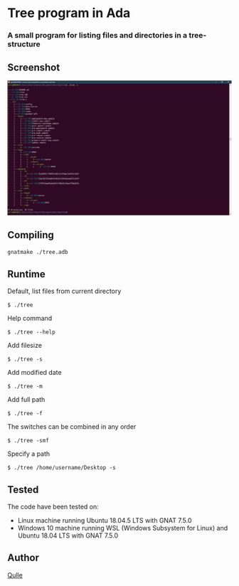 # Tree program in Ada
### A small program for listing files and directories in a tree-structure

## Screenshot
![Screenshot of the program after running with -s flag](images/tree.png?raw=true "Screenshot of the program after running with -s flag")

## Compiling
```
gnatmake ./tree.adb
```

## Runtime
Default, list files from current directory
```
$ ./tree 
```
Help command
```
$ ./tree --help
```
Add filesize
```
$ ./tree -s
```
Add modified date
```
$ ./tree -m
```
Add full path
```
$ ./tree -f
```
The switches can be combined in any order
```
$ ./tree -smf
```
Specify a path
```
$ ./tree /home/username/Desktop -s
```

## Tested
The code have been tested on:
- Linux machine running Ubuntu 18.04.5 LTS with GNAT 7.5.0 
- Windows 10 machine running WSL (Windows Subsystem for Linux) and Ubuntu 18.04 LTS with GNAT 7.5.0

## Author
[Qulle](https://github.com/qulle/)